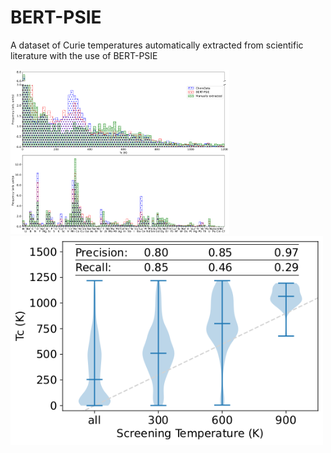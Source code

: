 # BERT-PSIE
A dataset of Curie temperatures automatically extracted from scientific literature with the use of BERT-PSIE

<img src="./images/hist_comparison.png" width=350 >
<img src="./images/screening.png" width=500 >
